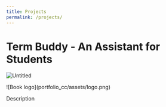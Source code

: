 ```yaml
---
title: Projects
permalink: /projects/
---
```

<html>
<body>
<h1>Term Buddy - An Assistant for Students</h1>
  <img src="{{ "/assets/termbuddy1.png" | prepend: site.baseurl | prepend: site.url}}" alt="Untitled" />
  <p>![Book logo](portfolio_cc/assets/logo.png)</p>
<p>Description</p>
</body>
</html>
